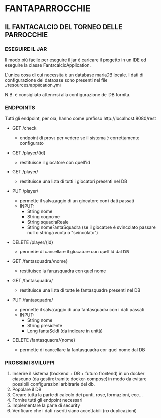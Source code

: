 # **FANTAPARROCCHIE**

## **IL FANTACALCIO DEL TORNEO DELLE PARROCCHIE**

### ESEGUIRE IL JAR

Il modo più facile per eseguire il jar é caricare il progetto in un IDE ed eseguire la  classe FantacalcioApplication.

L'unica cosa di cui necessita è un database mariaDB locale. I dati di configurazione del database sono presenti nel file
 ./resources/application.yml
 
N.B. è consigliato attenersi alla configurazione del DB fornita.

### ENDPOINTS

Tutti gli endpoint, per ora, hanno come prefisso http://localhost:8080/rest

* GET /check
    * endpoint di prova per vedere se il sistema é correttamente configurato


* GET /player/{id}
    * restituisce il giocatore con quell'id
* GET /player/
    * restituisce una lista di tutti i giocatori presenti nel DB
* PUT /player/
    * permette il salvataggio di un giocatore con i dati passati
    * INPUT:
        * String nome
        * String cognome
        * String squadraReale
        * String nomeFantaSquadra (se il giocatore è svincolato passare null o stringa vuota o "svincolato")
* DELETE /player/{id}
    * permette di cancellare il giocatore con quell'id dal DB
    
    
* GET /fantasquadra/{nome}
    * restituisce la fantasquadra con quel nome
* GET /fantasquadra/
    * restituisce una lista di tutte le fantasquadre presenti nel DB
* PUT /fantasquadra/
    * permette il salvataggio di una fantasquadra con i dati passati
    * INPUT:
        * String nome
        * String presidente
        * Long fantaSoldi (da indicare in unità)
* DELETE /fantasquadra/{nome}
    * permette di cancellare la fantasquadra con quel nome dal DB

### PROSSIMI SVILUPPI
1. Inserire il sistema (backend + DB + futuro frontend) in un docker ciascuno (da gestire tramite docker-compose) 
       in modo da evitare possibili configurazioni arbitrarie del db.
1. Popolare il DB
1. Creare tutta la parte di calcolo dei punti, rose, formazioni, ecc...
1. Fornire tutti gli endpoint necessari
1. Implementare la parte di security
1. Verificare che i dati inseriti siano accettabili (no duplicazioni)

